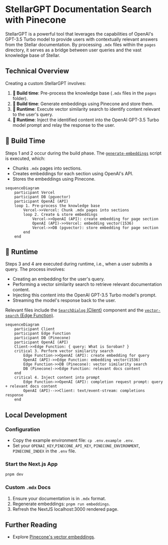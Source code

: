# StellarGPT Documentation Search with Pinecone

StellarGPT is a powerful tool that leverages the capabilities of OpenAI's GPT-3.5 Turbo model to provide users with contextually relevant answers from the Stellar documentation. By processing `.mdx` files within the `pages` directory, it serves as a bridge between user queries and the vast knowledge base of Stellar.


## Technical Overview

Creating a custom StellarGPT involves:

1. **👷 Build time**: Pre-process the knowledge base (`.mdx` files in the `pages` folder).
2. **👷 Build time**: Generate embeddings using Pinecone and store them.
3. **🏃 Runtime**: Execute vector similarity search to identify content relevant to the user's query.
4. **🏃 Runtime**: Inject the identified content into the OpenAI GPT-3.5 Turbo model prompt and relay the response to the user.

## 👷 Build Time

Steps 1 and 2 occur during the build phase. The [`generate-embeddings`](./lib/generate-embeddings.ts) script is executed, which:

- Chunks `.mdx` pages into sections.
- Creates embeddings for each section using OpenAI's API.
- Stores the embeddings using Pinecone.



```mermaid
sequenceDiagram
    participant Vercel
    participant DB (pgvector)
    participant OpenAI (API)
    loop 1. Pre-process the knowledge base
        Vercel->>Vercel: Chunk .mdx pages into sections
        loop 2. Create & store embeddings
            Vercel->>OpenAI (API): create embedding for page section
            OpenAI (API)->>Vercel: embedding vector(1536)
            Vercel->>DB (pgvector): store embedding for page section
        end
    end
```



## 🏃 Runtime

Steps 3 and 4 are executed during runtime, i.e., when a user submits a query. The process involves:

- Creating an embedding for the user's query.
- Performing a vector similarity search to retrieve relevant documentation content.
- Injecting this content into the OpenAI GPT-3.5 Turbo model's prompt.
- Streaming the model's response back to the user.

Relevant files include the [`SearchDialog` (Client)](./components/SearchDialog.tsx) component and the [`vector-search` (Edge Function)](./pages/api/vector-search.ts).


```mermaid
sequenceDiagram
    participant Client
    participant Edge Function
    participant DB (Pinecone)
    participant OpenAI (API)
    Client->>Edge Function: { query: What is Soroban? }
    critical 3. Perform vector similarity search
        Edge Function->>OpenAI (API): create embedding for query
        OpenAI (API)->>Edge Function: embedding vector(1536)
        Edge Function->>DB (Pinecone): vector similarity search
        DB (Pinecone)->>Edge Function: relevant docs content
    end
    critical 4. Inject content into prompt
        Edge Function->>OpenAI (API): completion request prompt: query + relevant docs content
        OpenAI (API)-->>Client: text/event-stream: completions response
    end
```

## Local Development

### Configuration

- Copy the example environment file: `cp .env.example .env`.
- Set your `OPENAI_KEY`,`PINECONE_API_KEY`, `PINECONE_ENVIRONMENT`, `PINECONE_INDEX`  in the `.env` file.


### Start the Next.js App

```bash
pnpm dev
```

### Custom `.mdx` Docs

1. Ensure your documentation is in `.mdx` format.
2. Regenerate embeddings: `pnpm run embeddings`.
3. Refresh the NextJS localhost:3000 rendered page.

## Further Reading

- Explore [Pinecone's vector embeddings](https://www.pinecone.io/learn/vector-embeddings/).
